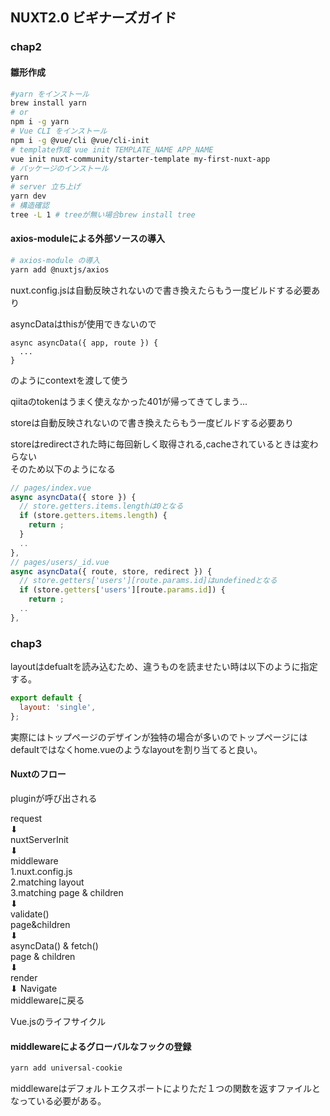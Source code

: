 ## NUXT2.0 ビギナーズガイド
### chap2
#### 雛形作成
```bash
#yarn をインストール
brew install yarn
# or
npm i -g yarn
# Vue CLI をインストール
npm i -g @vue/cli @vue/cli-init
# template作成 vue init TEMPLATE_NAME APP_NAME
vue init nuxt-community/starter-template my-first-nuxt-app
# パッケージのインストール
yarn
# server 立ち上げ
yarn dev
# 構造確認
tree -L 1 # treeが無い場合brew install tree
```
#### axios-moduleによる外部ソースの導入
```bash
# axios-module の導入
yarn add @nuxtjs/axios
```
nuxt.config.jsは自動反映されないので書き換えたらもう一度ビルドする必要あり  

asyncDataはthisが使用できないので
```
async asyncData({ app, route }) {
  ...
}
```
のようにcontextを渡して使う  

qiitaのtokenはうまく使えなかった401が帰ってきてしまう...

storeは自動反映されないので書き換えたらもう一度ビルドする必要あり  

storeはredirectされた時に毎回新しく取得される,cacheされているときは変わらない  
そのため以下のようになる

```Javascript
// pages/index.vue
async asyncData({ store }) {
  // store.getters.items.lengthは0となる
  if (store.getters.items.length) {
    return ;
  }
  ..
},
// pages/users/_id.vue
async asyncData({ route, store, redirect }) {
  // store.getters['users'][route.params.id]はundefinedとなる
  if (store.getters['users'][route.params.id]) {
    return ;
  ..
},
```
### chap3
layoutはdefualtを読み込むため、違うものを読ませたい時は以下のように指定する。
```Javascript
export default {
  layout: 'single',
};
```
実際にはトップページのデザインが独特の場合が多いのでトップページにはdefaultではなくhome.vueのようなlayoutを割り当てると良い。

#### Nuxtのフロー
pluginが呼び出される

request  
⬇︎  
nuxtServerInit  
⬇︎  
middleware  
1.nuxt.config.js  
2.matching layout  
3.matching page & children  
⬇︎  
validate()  
page&children  
⬇︎  
asyncData() & fetch()  
page & children  
⬇︎  
render  
⬇︎ Navigate <nuxt-link>  
middlewareに戻る

Vue.jsのライフサイクル  

#### middlewareによるグローバルなフックの登録
```bash
yarn add universal-cookie
```
middlewareはデフォルトエクスポートによりただ１つの関数を返すファイルとなっている必要がある。
